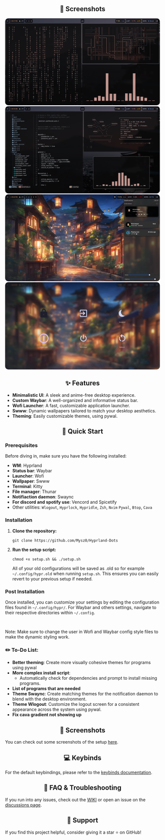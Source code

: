 <h2 align="center">📸 Screenshots</h2>
<p>
    <img src="https://raw.githubusercontent.com/Mysz0/screenshots/main/hyprdots/screenshot3.png" alt="Screenshot" style="max-width: 100%; height: auto; border-radius: 10px;">
    <img src="https://raw.githubusercontent.com/Mysz0/screenshots/main/hyprdots/screenshot4.png" alt="Screenshot" style="max-width: 100%; height: auto; border-radius: 10px;">
    <img src="https://raw.githubusercontent.com/Mysz0/screenshots/main/hyprdots/screenshot1.png" alt="Screenshot" style="max-width: 100%; height: auto; border-radius: 10px;">
    <img src="https://raw.githubusercontent.com/Mysz0/screenshots/main/hyprdots/screenshot2.png" alt="Screenshot" style="max-width: 100%; height: auto; border-radius: 10px;">
</p>



<h2 align="center">✨ Features</h2>

<ul>
    <li><strong>Minimalistic UI</strong>: A sleek and anime-free desktop experience.</li>
    <li><strong>Custom Waybar</strong>: A well-organized and informative status bar.</li>
    <li><strong>Wofi Launcher</strong>: A fast, customizable application launcher.</li>
    <li><strong>Swww</strong>: Dynamic wallpapers tailored to match your desktop aesthetics.</li>
    <li><strong>Theming</strong>: Easily customizable themes, using pywal.</li>
</ul>

<h2 align="center">🚀 Quick Start</h2>

<h3>Prerequisites</h3>
<p>
    Before diving in, make sure you have the following installed:
</p>
<ul>
    <li><strong>WM</strong>: Hyprland</li>
    <li><strong>Status bar</strong>: Waybar</li>
    <li><strong>Launcher</strong>: Wofi</li>
    <li><strong>Wallpaper</strong>: Swww</li>
    <li><strong>Terminal</strong>: Kitty</li>
    <li><strong>File manager</strong>: Thunar</li>
    <li><strong>Notifiaction daemon</strong>: Swaync</li>
    <li><strong>For discord and spotify use</strong>: Vencord and Spicetify
    <li>Other utilities: <code>Wlogout</code>, <code>Hyprlock</code>, <code>Hypridle</code>, <code>Zsh</code>, <code>Nvim</code> <code>Pywal</code>, <code>Btop</code>, <code>Cava</code></li>
</ul>

<h3>Installation</h3>
<ol>
    <li>
        <strong>Clone the repository:</strong>
        <pre><code>git clone https://github.com/Mysz0/Hyprland-Dots</code></pre>
    </li>
    <li>
        <strong>Run the setup script:</strong>
        <pre><code>chmod +x setup.sh && ./setup.sh</code></pre><p>All of your old configurations will be saved as .old so for example <code>~/.config/hypr.old</code> when running <code>setup.sh</code>. This ensures you can easily revert to your previous setup if needed.</p>
    </li>
</ol>

<h3>Post Installation</h3>
<p>Once installed, you can customize your settings by editing the configuration files found in <code>~/.config/hypr/</code>. For Waybar and others settings, navigate to their respective directories within <code>~/.config</code>.</p><br>
<p>Note: Make sure to change the user in Wofi and Waybar config style files to make the dynamic styling work.</p>

<h3>✏️ To-Do List:</h3>
<ul>
    <li><strong>Better theming</strong>: Create more visually cohesive themes for programs using pywal</li>
    <li><strong>More complex install script</strong>: 
        <ul>
            <li>Automatically check for dependencies and prompt to install missing programs.</li>
        </ul>
    </li>
    <li><strong>List of programs that are needed</strong>
    </li>
    <li><strong>Theme Swaync</strong>: Create matching themes for the notification daemon to blend with the desktop environment.</li>
    <li><strong>Theme Wlogout</strong>: Customize the logout screen for a consistent appearance across the system using pywal.</li>
    <li><strong>Fix cava gradient not showing up</strong></li>
</ul>


<h2 align="center">📸 Screenshots</h2>
<p>
  You can check out some screenshots of the setup <a href="https://github.com/Mysz0/Hyprland-Dots/wiki/Screenshots">here</a>.
</p>

<h2 align="center">💻 Keybinds</h2>
<p>For the default keybindings, please refer to the <a href="https://github.com/Mysz0/Hyprland-Dots/wiki/Keybinds">keybinds documentation</a>.</p>

<h2 align="center">📖 FAQ & Troubleshooting</h2>
<p>If you run into any issues, check out the <a href="https://github.com/Mysz0/Hyprland-Dots/wiki/">WIKI</a> or open an issue on the <a href="https://github.com/Mysz0/Hyprland-Dots/discussions">discussions page</a>.</p>

<h2 align="center">💖 Support</h2>
<p>If you find this project helpful, consider giving it a star ⭐ on GitHub</a>!</p>
